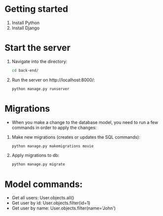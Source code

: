 # Getting started

1. Install Python
2. Install Django

# Start the server

1. Navigate into the directory:
   ```sh
   cd back-end/
   ```
2. Run the server on http://localhost:8000/:
   ```sh
   python manage.py runserver
   ```

# Migrations

- When you make a change to the database model, you need to run a few commands in order to apply the changes:

1. Make new migrations (creates or updates the SQL commands):
   ```sh
   python manage.py makemigrations movie
   ```
2. Apply migrations to db:
   ```sh
   python manage.py migrate
   ```

# Model commands:

- Get all users: User.objects.all()
- Get user by id: User.objects.filter(id=1)
- Get user by name: User.objects.filter(name='John')
